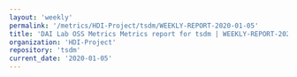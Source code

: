 ```yaml
---
layout: 'weekly'
permalink: '/metrics/HDI-Project/tsdm/WEEKLY-REPORT-2020-01-05'
title: 'DAI Lab OSS Metrics Metrics report for tsdm | WEEKLY-REPORT-2020-01-05'
organization: 'HDI-Project'
repository: 'tsdm'
current_date: '2020-01-05'
---
```

